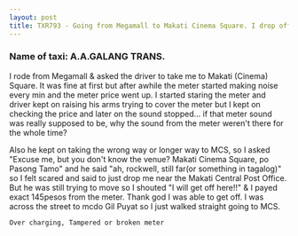 ```yaml
---
layout: post
title: TXR793 - Going from Megamall to Makati Cinema Square. I drop off at Chino Roces Ave. near mcdo gil puyat
---
```


### Name of taxi: A.A.GALANG TRANS.

I rode from Megamall & asked the driver to take me to Makati (Cinema) Square.
It was fine at first but after awhile the meter started making noise every min and the meter price went up. 
I started staring the meter and driver kept on raising his arms trying to cover the meter but I kept on checking the price and later on the sound stopped...
if that meter sound was really supposed to be, why the sound from the meter weren't there for the whole time?

Also he kept on taking the wrong way or longer way to MCS, so I asked 
"Excuse me, but you don't know the venue? Makati Cinema Square, po Pasong Tamo" 
and he said "ah, rockwell, still far(or something in tagalog)" so I felt scared and said to just drop me near the Makati Central Post Office.
But he was still trying to move so I shouted "I will get off here!!" & I payed exact 145pesos from the meter.
Thank god I was able to get off. I was across the street to mcdo Gil Puyat so I just walked straight going to MCS.

```Over charging, Tampered or broken meter```
